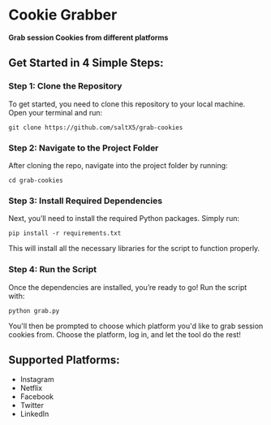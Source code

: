 <h1>Cookie Grabber</h1>
<p><strong>Grab session Cookies from different platforms</strong></p>

<h2>Get Started in 4 Simple Steps:</h2>

<h3>Step 1: Clone the Repository</h3>
<p>To get started, you need to clone this repository to your local machine. Open your terminal and run:</p>
<pre><code>git clone https://github.com/saltX5/grab-cookies</code></pre>

<h3>Step 2: Navigate to the Project Folder</h3>
<p>After cloning the repo, navigate into the project folder by running:</p>
<pre><code>cd grab-cookies</code></pre>

<h3>Step 3: Install Required Dependencies</h3>
<p>Next, you’ll need to install the required Python packages. Simply run:</p>
<pre><code>pip install -r requirements.txt</code></pre>
<p>This will install all the necessary libraries for the script to function properly.</p>

<h3>Step 4: Run the Script</h3>
<p>Once the dependencies are installed, you’re ready to go! Run the script with:</p>
<pre><code>python grab.py</code></pre>
<p>You'll then be prompted to choose which platform you'd like to grab session cookies from. Choose the platform, log in, and let the tool do the rest!</p>

<h2>Supported Platforms:</h2>
<ul>
    <li>Instagram</li>
    <li>Netflix</li>
    <li>Facebook</li>
    <li>Twitter</li>
    <li>LinkedIn</li>
</ul>
